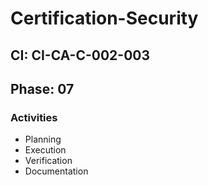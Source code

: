 # Certification-Security

## CI: CI-CA-C-002-003
## Phase: 07

### Activities
- Planning
- Execution
- Verification
- Documentation
